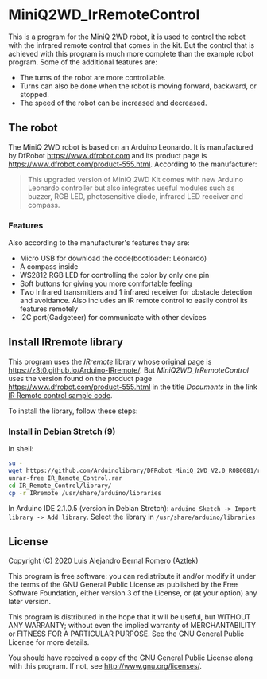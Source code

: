 # MiniQ2WD_IrRemoteControl

This is a program for the MiniQ 2WD robot, it is used to control the robot
with the infrared remote control that comes in the kit. But the control that
is achieved with this program is much more complete than the example robot
program. Some of the additional features are:

* The turns of the robot are more controllable.
* Turns can also be done when the robot is moving forward, backward, or stopped.
* The speed of the robot can be increased and decreased.

## The robot

The MiniQ 2WD robot is based on an Arduino Leonardo. It is manufactured by
DfRobot https://www.dfrobot.com and its product page is https://www.dfrobot.com/product-555.html.
According to the manufacturer:

> This upgraded version of MiniQ 2WD Kit comes with new Arduino Leonardo
  controller but also integrates useful modules such as buzzer, RGB LED,
  photosensitive diode, infrared LED receiver and compass.

###  Features

Also according to the manufacturer's features they are:

* ​Micro USB for download the code(bootloader: Leonardo)
* A compass inside
* WS2812 RGB LED for controlling the color by only one pin
* Soft buttons for giving you more comfortable feeling
* Two Infrared transmitters and 1 infrared receiver for obstacle detection and
  avoidance. Also includes an IR remote control to easily control its features
  remotely
* I2C port(Gadgeteer) for communicate with other devices

## Install IRremote library

This program uses the *IRremote* library whose original page
is https://z3t0.github.io/Arduino-IRremote/. But *MiniQ2WD_IrRemoteControl*
uses the version found on the product page https://www.dfrobot.com/product-555.html
in the title *Documents* in the link [IR Remote control sample code](https://github.com/Arduinolibrary/DFRobot_MiniQ_2WD_V2.0_ROB0081/raw/master/IR_Remote_Control.rar).

To install the library, follow these steps:

### Install in Debian Stretch (9)

In shell:

```bash
su -
wget https://github.com/Arduinolibrary/DFRobot_MiniQ_2WD_V2.0_ROB0081/raw/master/IR_Remote_Control.rar
unrar-free IR_Remote_Control.rar
cd IR_Remote_Control/library/
cp -r IRremote /usr/share/arduino/libraries
```

In Arduino IDE 2.1.0.5 (version in Debian Stretch): ```arduino Sketch -> Import library -> Add library```.
Select the library in ```/usr/share/arduino/libraries```

## License

Copyright (C) 2020 Luis Alejandro Bernal Romero (Aztlek)

This program is free software: you can redistribute it and/or modify
it under the terms of the GNU General Public License as published by
the Free Software Foundation, either version 3 of the License, or
(at your option) any later version.

This program is distributed in the hope that it will be useful,
but WITHOUT ANY WARRANTY; without even the implied warranty of
MERCHANTABILITY or FITNESS FOR A PARTICULAR PURPOSE.  See the
GNU General Public License for more details.

You should have received a copy of the GNU General Public License
along with this program.  If not, see <http://www.gnu.org/licenses/>.
